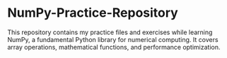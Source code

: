# NumPy-Practice-Repository
This repository contains my practice files and exercises while learning NumPy, a fundamental Python library for numerical computing. It covers array operations, mathematical functions, and performance optimization.
